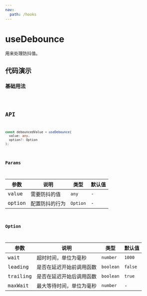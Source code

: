 ```yaml
---
nav:
  path: /hooks
---
```


# useDebounce

用来处理防抖值。

## 代码演示

### 基础用法

<code src="./demo/demo1.tsx" />

## API

```typescript
const debouncedValue = useDebounce(
  value: any,
  option?: Option
);
```

### Params

| 参数   | 说明           | 类型     | 默认值 |
| ------ | -------------- | -------- | ------ |
| value  | 需要防抖的值   | `any`    | -      |
| option | 配置防抖的行为 | `Option` | -      |

### Option

| 参数     | 说明                     | 类型      | 默认值  |
| -------- | ------------------------ | --------- | ------- |
| wait     | 超时时间，单位为毫秒     | `number`  | `1000`  |
| leading  | 是否在延迟开始前调用函数 | `boolean` | `false` |
| trailing | 是否在延迟开始后调用函数 | `boolean` | `true`  |
| maxWait  | 最大等待时间，单位为毫秒 | `number`  | -       |
